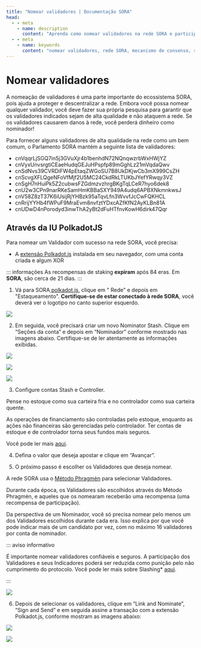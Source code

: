 ```yaml
---
title: "Nomear validadores | Documentação SORA"
head:
  - - meta
    - name: description
      content: "Aprenda como nomear validadores na rede SORA e participar do mecanismo de consenso. Descubra o processo de seleção e nomeação de validadores, entenda seu papel na segurança da rede e contribua ativamente para a governança descentralizada do ecossistema SORA."
  - - meta
    - name: keywords
      content: "nomear validadores, rede SORA, mecanismo de consenso, selecionar validadores, nomear validadores, segurança de rede, governança descentralizada"
---
```


# Nomear validadores

A nomeação de validadores é uma parte importante do ecossistema SORA, pois ajuda a proteger e descentralizar a rede. Embora você possa nomear qualquer validador, você deve fazer sua própria pesquisa para garantir que os validadores indicados sejam de alta qualidade e não ataquem a rede. Se os validadores causarem danos à rede, você perderá dinheiro como nominador!

Para fornecer alguns validadores de alta qualidade na rede como um bem comum, o Parlamento SORA mantém a seguinte lista de validadores:

- cnVqqrLjSGQ7in5j3GVuXjr4b1benhdN72NQnqwzrbWxHWjYZ
- cnVyxUnvsrgtiCEaeHudqGEJuHPspfp89mGghLz21mVqdaQwv
- cnSdNvs39CVRDiFW4pEtaqZWGoSU7B8UkDKjwCb3mX999CsZH
- cnScvgXFLQgeNFoVfMjf2U5MC24CkdRkLTUKbJYefYRwqy3VZ
- cnSgH7nHuiPk5Z2cubwsFZGdmzvzhrgBKgTqLCeR7hyo6dek8
- cnU2w3CPn9narRKeSamHmKBBaSXY949A4udq6APBXNkmnkwsJ
- cnV58Z8zT37K6iUsijRjYHBzk95aTqvLfn3WvvfJcCwFQKHCL
- cnRrijYYHb4fWPuF9MraEvm8nvfztYDxcAZfKfN2AyKLBn81A
- cnUDwD4nPorodyd3inwThA2yBt2dFuHTfnvKowH6dirk47Qqr

## Através da IU PolkadotJS

Para nomear um Validador com sucesso na rede SORA, você precisa:

- A [extensão Polkadot.js](https://polkadot.js.org/extension/) instalada em seu navegador, com uma conta criada e algum XOR

::: informações
As recompensas de staking **expiram** após 84 eras. Em **SORA**, são cerca de 21 dias.
:::

1. Vá para SORA[ polkadot.js](https://polkadot.js.org/apps/?rpc=wss%3A%2F%2Fws.sora2.soramitsu.co.jp#/stake), clique em " Rede" e depois em "Estaqueamento". **Certifique-se de estar conectado à rede SORA**, você deverá ver o logotipo no canto superior esquerdo.

![](.gitbook/assets/polkadotjs-staking-tab.png)

2. Em seguida, você precisará criar um novo Nominator Stash. Clique em “Seções da conta” e depois em “Nominador” conforme mostrado nas imagens abaixo. Certifique-se de ler atentamente as informações exibidas.

![](.gitbook/assets/polkadotjs-account-actions.png)

![](.gitbook/assets/polkadotjs-nominator-button.png)

![](.gitbook/assets/polkadotjs-setup-nominator.png)

3. Configure contas Stash e Controller.

Pense no estoque como sua carteira fria e no controlador como sua carteira quente.

As operações de financiamento são controladas pelo estoque, enquanto as ações não financeiras são gerenciadas pelo controlador. Ter contas de estoque e de controlador torna seus fundos mais seguros.

Você pode ler mais [aqui](https://www.holdpolkadot.com/post/stash-account-controller-account-on-polkadot-and-kusama).

4. Defina o valor que deseja apostar e clique em “Avançar”.

5. O próximo passo é escolher os Validadores que deseja nomear.

A rede SORA usa o [Método Phragmèn](https://wiki.polkadot.network/docs/en/learn-phragmen) para selecionar Validadores.

Durante cada época, os Validadores são escolhidos através do Método Phragmèn, e aqueles que os nomearam receberão uma recompensa (uma recompensa de participação).

Da perspectiva de um Nominador, você só precisa nomear pelo menos um dos Validadores escolhidos durante cada era. Isso explica por que você pode indicar mais de um candidato por vez, com no máximo 16 validadores por conta de nominador.

::: aviso informativo

É importante nomear validadores confiáveis ​​e seguros. A participação dos Validadores e seus Indicadores poderá ser reduzida como punição pelo não cumprimento do protocolo. Você pode ler mais sobre Slashing\* [aqui](https://w3f-research.readthedocs.io/en/latest/polkadot/slashing/amounts.html).

:::

![](.gitbook/assets/polkadotjs-setup-nominator-step2.png)

6. Depois de selecionar os validadores, clique em “Link and Nominate”, “Sign and Send” e em seguida assine a transação com a extensão Polkadot.js, conforme mostram as imagens abaixo:

![](.gitbook/assets/polkadotjs-bond-and-nomintate-extrinsic.png)

![](.gitbook/assets/polkadotjs-bond-and-nomintate-extrinsic-signing.png)



